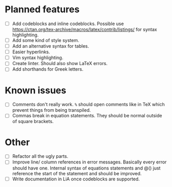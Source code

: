 # Planned features
- [ ] Add codeblocks and inline codeblocks. Possible use https://ctan.org/tex-archive/macros/latex/contrib/listings/ for syntax highlighting.
- [ ] Add some kind of style system.
- [ ] Add an alternative syntax for tables.
- [ ] Easier hyperlinks.
- [ ] Vim syntax highlighting.
- [ ] Create linter. Should also show LaTeX errors.
- [ ] Add shorthands for Greek letters.

# Known issues
- [ ] Comments don't really work. `%` should open comments like in TeX which prevent things from being transpiled.
- [ ] Commas break in equation statements. They should be normal outside of square brackets.

# Other
- [ ] Refactor all the ugly parts.
- [ ] Improve line/ column references in error messages. Basically every error should have one. Internal syntax of equations statements and @() just reference the start of the statement and should be improved.
- [ ] Write documentation in LiA once codeblocks are supported.
